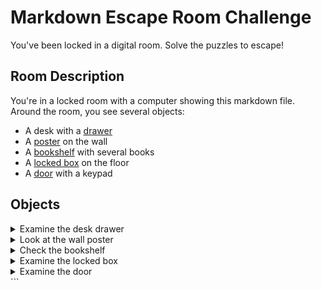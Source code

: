 # Markdown Escape Room Challenge

You've been locked in a digital room. Solve the puzzles to escape!

## Room Description

You're in a locked room with a computer showing this markdown file. Around the room, you see several objects:

- A desk with a [drawer](#desk-drawer)
- A [poster](#wall-poster) on the wall
- A [bookshelf](#bookshelf) with several books
- A [locked box](#locked-box) on the floor
- A [door](#door) with a keypad

## Objects

<details id="desk-drawer">
<summary>Examine the desk drawer</summary>

The drawer contains:
- A piece of paper with the number "735" written on it
- A small key with a tag labeled "BOX"
- A USB drive

<details>
<summary>Read the paper more closely</summary>

Below the number "735" you notice some faint text:
"The password is the sum of all digits in all room codes"
</details>

<details>
<summary>Examine the USB drive</summary>

The USB drive has "BOOKSHELF - THIRD ROW, SECOND BOOK" etched on it.
</details>

</details>

<details id="wall-poster">
<summary>Look at the wall poster</summary>

It's a periodic table of elements. Some elements are circled:
- Potassium (K)
- Erbium (Er)
- Yttrium (Y)

<details>
<summary>Look behind the poster</summary>

Written on the wall behind the poster is the number "219"
</details>

</details>

<details id="bookshelf">
<summary>Check the bookshelf</summary>

The bookshelf has 5 rows of books.

<details>
<summary>Check the third row</summary>

The third row contains these books:
- "History of Computing"
- "Digital Puzzles"
- "Cryptography Basics"
- "The Locked Room Mystery"

</details>

<details>
<summary>Examine "Digital Puzzles" (second book in third row)</summary>

Inside the book, you find a page with a highlighted message:
"The box code is 'BOXKEY'"
</details>

</details>

<details id="locked-box">
<summary>Examine the locked box</summary>

The box has a letter-based combination lock with 6 slots.

<details>
<summary>Try entering "BOXKEY"</summary>

The box unlocks! Inside you find a piece of paper with the number "846" and a note that says "THE KEY IS IN THE ELEMENTS"
</details>

</details>

<details id="door">
<summary>Examine the door</summary>

The door has a keypad that requires a 3-digit code.

<details>
<summary>Enter "735"</summary>

Incorrect. The keypad flashes red.
</details>

<details>
<summary>Enter "219"</summary>

Incorrect. The keypad flashes red.
</details>

<details>
<summary>Enter "846"</summary>

Incorrect. The keypad flashes red.
</details>

<details>
<summary>Enter "KEY"</summary>

Success! The door opens. You've escaped!

**CONGRATULATIONS!** You've completed the Markdown Escape Room!

[Play Again?](#room-description)
</details>

</details>
```
